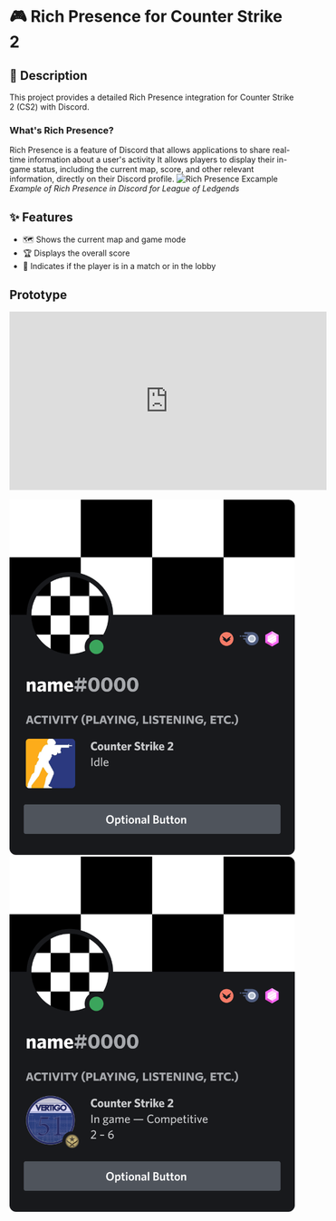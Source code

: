 # 🎮 Rich Presence for Counter Strike 2

## 📝 Description
This project provides a detailed Rich Presence integration for Counter Strike 2 (CS2) with Discord.

### What's Rich Presence?
Rich Presence is a feature of Discord that allows applications to share real-time information about a user's activity
It allows players to display their in-game status, including the current map, score, and other relevant information, directly on their Discord profile.
![Rich Presence Excample](https://encrypted-tbn0.gstatic.com/images?q=tbn:ANd9GcQowuSexgA1QU9qfvdPVaGVOTSRpRNs_KvLsxSImHRtmvxP93GSb_Sn6chk2yBsO8z3yws&usqp=CAU)
<br>
*Example of Rich Presence in Discord for League of Ledgends*


## ✨ Features
- 🗺️ Shows the current map and game mode
- 🏆 Displays the overall score
- 🎯 Indicates if the player is in a match or in the lobby

## Prototype
<iframe width="560" height="315" src="https://www.youtube.com/embed/4y3b8kzZ4mA" title="YouTube video player" frameborder="0" allow="accelerometer; autoplay; clipboard-write; encrypted-media; gyroscope; picture-in-picture; web-share" allowfullscreen></iframe>

![Idle](./images/Idle.png)
![Match](./images/Match.png)
